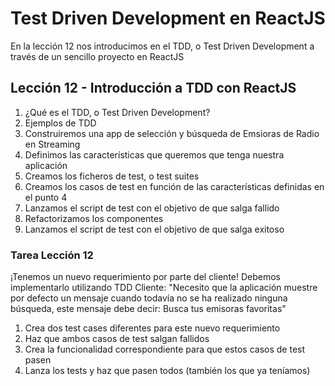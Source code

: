 # Test Driven Development en ReactJS
En la lección 12 nos introducimos en el TDD, o Test Driven Development a través de un sencillo proyecto en ReactJS

## Lección 12 - Introducción a TDD con ReactJS
1. ¿Qué es el TDD, o Test Driven Development?
2. Ejemplos de TDD
3. Construiremos una app de selección y búsqueda de Emsioras de Radio en Streaming
4. Definimos las características que queremos que tenga nuestra aplicación
5. Creamos los ficheros de test, o test suites
6. Creamos los casos de test en función de las características definidas en el punto 4
7. Lanzamos el script de test con el objetivo de que salga fallido
8. Refactorizamos los componentes
9. Lanzamos el script de test con el objetivo de que salga exitoso
### Tarea Lección 12
¡Tenemos un nuevo requerimiento por parte del cliente! Debemos implementarlo utilizando TDD
Cliente: "Necesito que la aplicación muestre por defecto un mensaje cuando todavía no se ha realizado ninguna búsqueda, este mensaje debe decir: Busca tus emisoras favoritas"
1. Crea dos test cases diferentes para este nuevo requerimiento
2. Haz que ambos casos de test salgan fallidos
3. Crea la funcionalidad correspondiente para que estos casos de test pasen
4. Lanza los tests y haz que pasen todos (también los que ya teníamos)